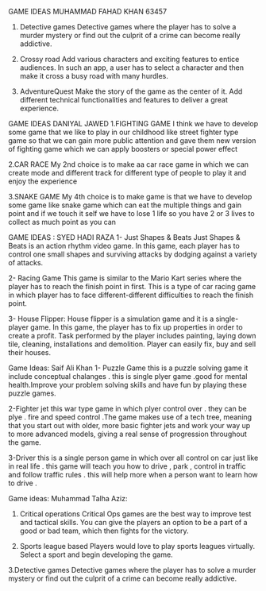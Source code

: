 GAME IDEAS
MUHAMMAD FAHAD KHAN 63457
1. Detective games
Detective games where the player has to solve a murder mystery
or find out the culprit of a crime can become really addictive.

2. Crossy road
Add various characters and exciting features to entice 
audiences. In such an app, a user has to select a character 
and then make it cross a busy road with many hurdles.

3. AdventureQuest
Make the story of the game as the center of it. Add different 
technical functionalities and features to deliver a great experience.


GAME IDEAS
DANIYAL JAWED
1.FIGHTING GAME 
I think we have to develop some game  that we like to play in our
 childhood like street fighter type game so that we can gain more
 public attention and gave them new version of fighting game which
 we can apply boosters or special power effect

2.CAR RACE 
My 2nd choice is to make aa car race game in which we can create
 mode  and different track for different type of people to play 
it and enjoy the experience

3.SNAKE GAME 
My 4th  choice is to make game is that we have to develop some 
game like snake game which can eat the multiple things and
 gain point and if we touch it self we have to lose 1 life 
so you have 2 or 3 lives to collect as much point as you can



GAME IDEAS : SYED HADI RAZA 
1-  Just Shapes & Beats
Just Shapes & Beats is an action rhythm video game. In this game, each player has to control one small shapes and surviving attacks by dodging against a variety of attacks.

2-  Racing Game
This game is similar to the Mario Kart series where the player has to reach the finish point in first. This is a type of car racing game in which player has to face different-different difficulties to reach the finish point.

3- House Flipper: House flipper is a simulation game and it is a single-player game. In this game, the player has to fix up properties in order to create a profit. Task performed by the player includes painting, laying down tile, cleaning, installations and demolition. Player can easily fix, buy and sell their houses.


Game Ideas: 
Saif Ali Khan
1- Puzzle Game 
this is a puzzle solving game it include conceptual chalanges . this is single plyer game .good for mental health.Improve your problem solving skills and have fun by playing these puzzle games.

2-Fighter jet 
this war type game in which plyer control over . they can be plye . fire and speed control .The game makes use of a tech tree, meaning that you start out with older, more basic fighter jets and work your way up to more advanced models, giving a real sense of progression throughout the game.

3-Driver
this is a single person game in which over all control on car just like in real life . this game will teach you how to drive , park , control in traffic and follow traffic rules . this will help more when a person want to learn how to drive .

Game ideas: 
Muhammad Talha Aziz:

1. Critical operations
Critical Ops games are the best way to improve test and tactical skills. You can give the players an option to be a part of a good or bad team, which then fights for the victory.

2. Sports league based
Players would love to play sports leagues virtually. Select a sport and begin developing the game.

3.Detective games
Detective games where the player has to solve a murder mystery or find out the culprit of a crime can become really addictive.
